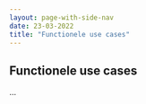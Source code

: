 ```yaml
---
layout: page-with-side-nav
date: 23-03-2022
title: "Functionele use cases"
---
```

## Functionele use cases
...

